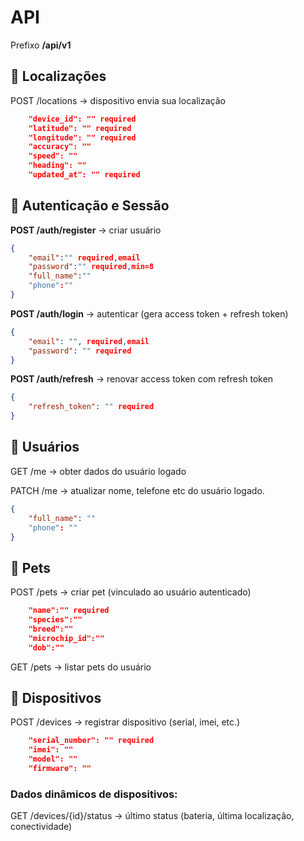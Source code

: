 # API
Prefixo **/api/v1**

## 📍 Localizações
POST /locations → dispositivo envia sua localização
``` json
	"device_id": "" required
	"latitude": "" required
	"longitude": "" required
	"accuracy": "" 
	"speed": "" 
	"heading": "" 
	"updated_at": "" required
```

## 🔑 Autenticação e Sessão

**POST /auth/register** → criar usuário
``` json
{
	"email":"" required,email
	"password":"" required,min=8
	"full_name":""
	"phone":""
}
```

**POST /auth/login** → autenticar (gera access token + refresh token)
``` json
{
    "email": "", required,email
    "password": "" required
}
```

**POST /auth/refresh** → renovar access token com refresh token
``` json
{
    "refresh_token": "" required
}
```

<!-- **POST /auth/logout** → revogar refresh token -->

## 👤 Usuários
GET /me → obter dados do usuário logado

PATCH /me → atualizar nome, telefone etc do usuário logado.
``` json
{
    "full_name": ""
	"phone": ""
}
```

<!-- Para admins
GET /users/{id} → obter dados do usuário (exceto hash da senha)

PATCH /users/{id} → atualizar nome, telefone etc.

DELETE /users/{id} → excluir usuário -->

## 🐾 Pets

POST /pets → criar pet (vinculado ao usuário autenticado)

``` json
	"name":"" required
	"species":""
	"breed":""
	"microchip_id":""
	"dob":""
```
GET /pets → listar pets do usuário

<!-- GET /pets/{id} → detalhes de um pet

PATCH /pets/{id} → atualizar informações do pet

DELETE /pets/{id} → excluir -->

## 📱 Dispositivos

POST /devices → registrar dispositivo (serial, imei, etc.)
``` json
	"serial_number": "" required
	"imei": ""
	"model": ""
	"firmware": ""
```
<!-- GET /devices → listar dispositivos do usuário -->

<!-- GET /devices/{id} → detalhes -->

<!-- PATCH /devices/{id} → atualizar dados (pet vinculado, firmware, ativo/inativo) -->
<!-- DELETE /devices/{id} → remover dispositivo -->

### Dados dinâmicos de dispositivos:

GET /devices/{id}/status → último status (bateria, última localização, conectividade)

<!-- GET /devices/{id}/battery-history → histórico de bateria

GET /devices/{id}/locations → rota do dispositivo (últimos N pontos) -->


<!-- 
## 🛰️ Geofences

POST /geofences → criar cerca eletrônica (circle: centro + raio)

GET /geofences → listar geofences do usuário

GET /geofences/{id} → detalhes

PATCH /geofences/{id} → atualizar

DELETE /geofences/{id} → excluir

POST /geofences/{id}/devices → vincular dispositivos a geofence

DELETE /geofences/{id}/devices/{device_id} → remover vínculo

## ⚠️ Alertas & Notificações

GET /alerts → listar alertas do usuário

PATCH /alerts/{id}/ack → marcar alerta como reconhecido

GET /notifications → listar notificações enviadas

POST /notifications/test → enviar notificação de teste

## 📊 Eventos

POST /devices/{id}/events → registrar evento (ex: botão de emergência, desligamento)

GET /devices/{id}/events → listar eventos de um dispositivo -->
